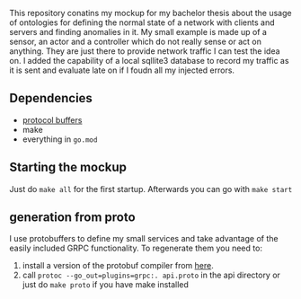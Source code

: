 This repository conatins my mockup for my bachelor thesis about the usage of ontologies for defining the normal state of a network with clients and servers and finding anomalies in it. My small example is made up of a sensor, an actor and a controller which do not really sense or act on anything. They are just there to provide network traffic I can test the idea on.
I added the capability of a local sqllite3 database to record my traffic as it is sent and evaluate late on if I foudn all my injected errors.

## Dependencies
* [protocol buffers](https://github.com/protocolbuffers/protobuf)
* make
* everything in `go.mod`

## Starting the mockup
Just do `make all` for the first startup. Afterwards you can go with `make start`

## generation from proto
I use protobuffers to define my small services and take advantage of the easily included GRPC functionality. To regenerate them you need to:
1. install a version of the protobuf compiler from [here](https://github.com/protocolbuffers/protobuf).
2. call `protoc --go_out=plugins=grpc:. api.proto` in the api directory or just do `make proto` if you have make installed